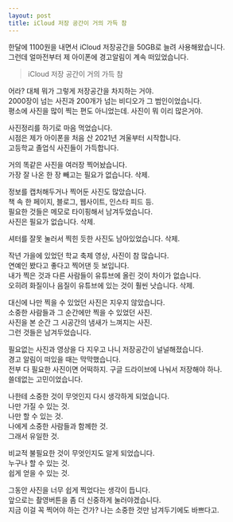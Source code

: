 ```yaml
---
layout: post
title: iCloud 저장 공간이 거의 가득 참
---
```


한달에 1100원을 내면서 iCloud 저장공간을 50GB로 늘려 사용해왔습니다.  
그런데 얼마전부터 제 아이폰에 경고알림이 계속 떠있었습니다.  
> iCloud 저장 공간이 거의 가득 참

어라? 대체 뭐가 그렇게 저장공간을 차지하는 거야.  
2000장이 넘는 사진과 200개가 넘는 비디오가 그 범인이었습니다.  
평소에 사진을 많이 찍는 편도 아니었는데. 사진이 뭐 이리 많은거야.  

사진정리를 하기로 마음 먹었습니다.  
시점은 제가 아이폰을 처음 산 2021년 겨울부터 시작합니다.  
고등학교 졸업식 사진들이 가득합니다.  

거의 똑같은 사진을 여러장 찍어놨습니다.  
가장 잘 나온 한 장 빼고는 필요가 없습니다. 삭제.  

정보를 캡처해두거나 찍어둔 사진도 많았습니다.  
책 속 한 페이지, 블로그, 웹사이트, 인스타 피드 등.  
필요한 것들은 메모로 타이핑해서 남겨두었습니다.  
사진은 필요가 없습니다. 삭제.  

셔터를 잘못 눌러서 찍힌 듯한 사진도 남아있었습니다. 삭제.  

작년 가을에 있었던 학교 축제 영상, 사진이 참 많습니다.  
연예인 봤다고 좋다고 찍어댄 듯 보입니다.  
내가 찍은 것과 다른 사람들이 유튜브에 올린 것이 차이가 없습니다.  
오히려 화질이나 음질이 유튜브에 있는 것이 훨씬 낫습니다. 삭제.  

대신에 나만 찍을 수 있었던 사진은 지우지 않았습니다.  
소중한 사람들과 그 순간에만 찍을 수 있었던 사진.  
사진을 본 순간 그 시공간의 냄새가 느껴지는 사진.  
그런 것들은 남겨두었습니다.  

필요없는 사진과 영상을 다 지우고 나니 저장공간이 널널해졌습니다.  
경고 알림이 떠있을 때는 막막했습니다.  
전부 다 필요한 사진이면 어떡하지. 구글 드라이브에 나눠서 저장해야 하나.  
쓸데없는 고민이었습니다.  

나한테 소중한 것이 무엇인지 다시 생각하게 되었습니다.  
나만 가질 수 있는 것.  
나만 할 수 있는 것.  
나에게 소중한 사람들과 함께한 것.  
그래서 유일한 것.  

비교적 불필요한 것이 무엇인지도 알게 되었습니다.  
누구나 할 수 있는 것.  
쉽게 얻을 수 있는 것.  

그동안 사진을 너무 쉽게 찍었다는 생각이 듭니다.  
앞으로는 촬영버튼을 좀 더 신중하게 눌러야겠습니다.  
지금 이걸 꼭 찍어야 하는 건가?
나는 소중한 것만 남겨두기에도 바쁘다고.
